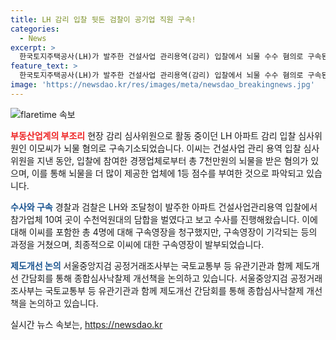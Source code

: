 ```yaml
---
title: LH 감리 입찰 뒷돈 검찰이 공기업 직원 구속!
categories:
  - News
excerpt: >
  한국토지주택공사(LH)가 발주한 건설사업 관리용역(감리) 입찰에서 뇌물 수수 혐의로 구속된 공기업 직원 이씨에 대해 검찰이 최고점 부여 혐의를 파악했다. LH와 조달청의 입찰에서 참가업체 10여 곳이 수천억원대 담합을 벌인 것으로 보고 수사 중이었으며, 검찰은 다른 3명과 함께 이씨에 대해 추가 수사를 벌여 구속영장을 재청구한 끝에 발부받았다.
feature_text: >
  한국토지주택공사(LH)가 발주한 건설사업 관리용역(감리) 입찰에서 뇌물 수수 혐의로 구속된 공기업 직원 이씨에 대해 검찰이 최고점 부여 혐의를 파악했다. LH와 조달청의 입찰에서 참가업체 10여 곳이 수천억원대 담합을 벌인 것으로 보고 수사 중이었으며, 검찰은 다른 3명과 함께 이씨에 대해 추가 수사를 벌여 구속영장을 재청구한 끝에 발부받았다.
image: 'https://newsdao.kr/res/images/meta/newsdao_breakingnews.jpg'
---
```


<p><img src="https://newsdao.kr/res/images/meta/newsdao_breakingnews.jpg" alt="flaretime 속보" /></p>

<p><b><span style="color: #ee2323;">부동산업계의 부조리</span></b>
현장 감리 심사위원으로 활동 중이던 LH 아파트 감리 입찰 심사위원인 이모씨가 뇌물 혐의로 구속기소되었습니다. 이씨는 건설사업 관리 용역 입찰 심사위원을 지낸 동안, 입찰에 참여한 경쟁업체로부터 총 7천만원의 뇌물을 받은 혐의가 있으며, 이를 통해 뇌물을 더 많이 제공한 업체에 1등 점수를 부여한 것으로 파악되고 있습니다. </p>

<p><b><span style="color: #1a5490;">수사와 구속</span></b>
경찰과 검찰은 LH와 조달청이 발주한 아파트 건설사업관리용역 입찰에서 참가업체 10여 곳이 수천억원대의 담합을 벌였다고 보고 수사를 진행해왔습니다. 이에 대해 이씨를 포함한 총 4명에 대해 구속영장을 청구했지만, 구속영장이 기각되는 등의 과정을 거쳤으며, 최종적으로 이씨에 대한 구속영장이 발부되었습니다.</p>

<p><b><span style="color: #1a5490;">제도개선 논의</span></b>
서울중앙지검 공정거래조사부는 국토교통부 등 유관기관과 함께 제도개선 간담회를 통해 종합심사낙찰제 개선책을 논의하고 있습니다. 
서울중앙지검 공정거래조사부는 국토교통부 등 유관기관과 함께 제도개선 간담회를 통해 종합심사낙찰제 개선책을 논의하고 있습니다.</p>

<p data-ke-size="size16"></p>
실시간 뉴스 속보는, <a href="https://newsdao.kr" rel="dofollow">https://newsdao.kr</a>


